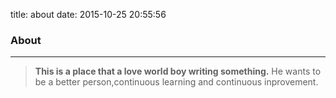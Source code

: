 title: about
date: 2015-10-25 20:55:56

### About
---

> **This is a place that a love world boy writing something.** He wants to be a better person,continuous learning and continuous inprovement.